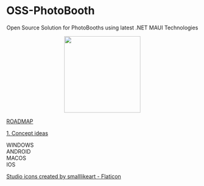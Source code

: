 # OSS-PhotoBooth

<p align="center">Open Source Solution for PhotoBooths using latest  .NET MAUI Technologies</p>

<p align="center">
     <img src="https://user-images.githubusercontent.com/43845783/168463615-4c02e7c6-4187-46b9-a250-c8e3583cefde.png" 
          width="200" 
          height="200"/>
</p>

[ROADMAP](/Docs/roadmap/index.md)

[1. Concept ideas](/Docs/index.md)

WINDOWS  
ANDROID  
MACOS  
IOS

[Studio icons created by smalllikeart - Flaticon](https://www.flaticon.com/free-icons/studio)
